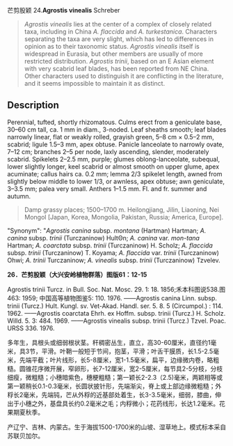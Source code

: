 芒剪股颖
24.**Agrostis vinealis** Schreber

> *Agrostis vinealis* lies at the center of a complex of closely related taxa, including in China *A. flaccida* and *A. turkestanica*. Characters separating the taxa are very slight, which has led to differences in opinion as to their taxonomic status. *Agrostis vinealis* itself is widespread in Eurasia, but other members are usually of more restricted distribution. *Agrostis trinii*, based on an E Asian element with very scabrid leaf blades, has been reported from NE China. Other characters used to distinguish it are conflicting in the literature, and it seems impossible to maintain it as distinct.


## Description
Perennial, tufted, shortly rhizomatous. Culms erect from a geniculate base, 30–60 cm tall, ca. 1 mm in diam., 3-noded. Leaf sheaths smooth; leaf blades narrowly linear, flat or weakly rolled, grayish green, 5–8 cm × 0.5–2 mm, scabrid; ligule 1.5–3 mm, apex obtuse. Panicle lanceolate to narrowly ovate, 7–12 cm; branches 2–5 per node, laxly ascending, slender, moderately scabrid. Spikelets 2–2.5 mm, purple; glumes oblong-lanceolate, subequal, lower slightly longer, keel scabrid or almost smooth on upper glume, apex acuminate; callus hairs ca. 0.2 mm; lemma 2/3 spikelet length, awned from slightly below middle to lower 1/3, or awnless, apex obtuse; awn geniculate, 3–3.5 mm; palea very small. Anthers 1–1.5 mm. Fl. and fr. summer and autumn.


> Damp grassy places; 1500–1700 m. Heilongjiang, Jilin, Liaoning, Nei Mongol [Japan, Korea, Mongolia, Pakistan, Russia; America, Europe].

  "Synonym": "*Agrostis canina* subsp. *montana* (Hartman) Hartman; *A. canina* subsp. *trinii* (Turczaninow) HultΘn; *A. canina* var. *mon-tana* Hartman; *A. coarctata* subsp. *trinii* (Turczaninow) H. Scholz; *A. flaccida* subsp. *trinii* (Turczaninow) T. Koyama; *A. flaccida* var. *trinii* (Turczaninow) Ohwi; *A. trinii* Turczaninow; *A. vinealis* subsp. *trinii* (Turczaninow) Tzvelev.

**26．芒剪股颖（大兴安岭植物群落）图版61：12-15**

Agrostis trinii Turcz. in Bull. Soc. Nat. Mosc. 29. 1: 18. 1856;禾本科图说538.图463: 1959; 中国高等植物图鉴5: 110. 1976. ——Agrostis canina Linn. subsp. trinii (Turcz.) Hult. Kungl. sv. Vet-Akad. Handl. ser. 5. 8. 5 (Circumpol.) : 114. 1962. ——Agrostis coarctata Ehrh. ex Hoffm. subsp. trinii (Turcz.) H. Scholz. Willd. 5. 3: 484. 1969. ——Agrostis vinealis subsp. trinii (Turcz.) Tzvel. Poac. URSS 336. 1976.

多年生，具根头或细弱根状茎。秆稠密丛生，直立，高30-60厘米，直径约1毫米，具3节，平滑。叶鞘一般短于节间，抱茎，平滑；叶舌干膜质，长1.5-2.5毫米，先端平截；叶片线形，长5-8厘米，宽1-1.5毫米，扁平，边缘微内卷，略粗糙。圆锥花序微开展，窄卵形，长7-12厘米，宽2-5厘米，每节具2-5分枝，分枝细瘦，微粗糙；小穗暗紫色，穗梗粗糙；第一颖长2-2.3（2.5)毫米，两颖相等或第一颖稍长0.1-0.3毫米，长圆状披针形，先端渐尖，脊上或上部边缘微粗糙；外稃长2毫米，先端钝，芒从外稃的近基部处着生，长3-3.5毫米，细弱，膝曲，伸出于小穗之外，基盘具长约0.2毫米之毛；内稃微小；花药线形，长达1.2毫米。花果期夏秋季。

产辽宁、吉林、内蒙古。生于海拔1500-1700米的山坡、湿草地上。模式标本采自苏联贝加尔。
